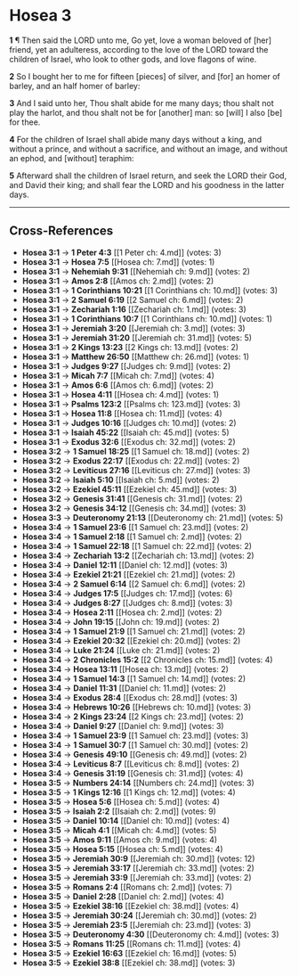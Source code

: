 # Hosea 3

**1** ¶ Then said the LORD unto me, Go yet, love a woman beloved of [her] friend, yet an adulteress, according to the love of the LORD toward the children of Israel, who look to other gods, and love flagons of wine.

**2** So I bought her to me for fifteen [pieces] of silver, and [for] an homer of barley, and an half homer of barley:

**3** And I said unto her, Thou shalt abide for me many days; thou shalt not play the harlot, and thou shalt not be for [another] man: so [will] I also [be] for thee.

**4** For the children of Israel shall abide many days without a king, and without a prince, and without a sacrifice, and without an image, and without an ephod, and [without] teraphim:

**5** Afterward shall the children of Israel return, and seek the LORD their God, and David their king; and shall fear the LORD and his goodness in the latter days.

---

## Cross-References

- **Hosea 3:1** → **1 Peter 4:3** [[1 Peter ch: 4.md]] (votes: 3)
- **Hosea 3:1** → **Hosea 7:5** [[Hosea ch: 7.md]] (votes: 1)
- **Hosea 3:1** → **Nehemiah 9:31** [[Nehemiah ch: 9.md]] (votes: 2)
- **Hosea 3:1** → **Amos 2:8** [[Amos ch: 2.md]] (votes: 2)
- **Hosea 3:1** → **1 Corinthians 10:21** [[1 Corinthians ch: 10.md]] (votes: 3)
- **Hosea 3:1** → **2 Samuel 6:19** [[2 Samuel ch: 6.md]] (votes: 2)
- **Hosea 3:1** → **Zechariah 1:16** [[Zechariah ch: 1.md]] (votes: 3)
- **Hosea 3:1** → **1 Corinthians 10:7** [[1 Corinthians ch: 10.md]] (votes: 1)
- **Hosea 3:1** → **Jeremiah 3:20** [[Jeremiah ch: 3.md]] (votes: 3)
- **Hosea 3:1** → **Jeremiah 31:20** [[Jeremiah ch: 31.md]] (votes: 5)
- **Hosea 3:1** → **2 Kings 13:23** [[2 Kings ch: 13.md]] (votes: 2)
- **Hosea 3:1** → **Matthew 26:50** [[Matthew ch: 26.md]] (votes: 1)
- **Hosea 3:1** → **Judges 9:27** [[Judges ch: 9.md]] (votes: 2)
- **Hosea 3:1** → **Micah 7:7** [[Micah ch: 7.md]] (votes: 4)
- **Hosea 3:1** → **Amos 6:6** [[Amos ch: 6.md]] (votes: 2)
- **Hosea 3:1** → **Hosea 4:11** [[Hosea ch: 4.md]] (votes: 1)
- **Hosea 3:1** → **Psalms 123:2** [[Psalms ch: 123.md]] (votes: 3)
- **Hosea 3:1** → **Hosea 11:8** [[Hosea ch: 11.md]] (votes: 4)
- **Hosea 3:1** → **Judges 10:16** [[Judges ch: 10.md]] (votes: 2)
- **Hosea 3:1** → **Isaiah 45:22** [[Isaiah ch: 45.md]] (votes: 5)
- **Hosea 3:1** → **Exodus 32:6** [[Exodus ch: 32.md]] (votes: 2)
- **Hosea 3:2** → **1 Samuel 18:25** [[1 Samuel ch: 18.md]] (votes: 2)
- **Hosea 3:2** → **Exodus 22:17** [[Exodus ch: 22.md]] (votes: 2)
- **Hosea 3:2** → **Leviticus 27:16** [[Leviticus ch: 27.md]] (votes: 3)
- **Hosea 3:2** → **Isaiah 5:10** [[Isaiah ch: 5.md]] (votes: 2)
- **Hosea 3:2** → **Ezekiel 45:11** [[Ezekiel ch: 45.md]] (votes: 3)
- **Hosea 3:2** → **Genesis 31:41** [[Genesis ch: 31.md]] (votes: 2)
- **Hosea 3:2** → **Genesis 34:12** [[Genesis ch: 34.md]] (votes: 3)
- **Hosea 3:3** → **Deuteronomy 21:13** [[Deuteronomy ch: 21.md]] (votes: 5)
- **Hosea 3:4** → **1 Samuel 23:6** [[1 Samuel ch: 23.md]] (votes: 2)
- **Hosea 3:4** → **1 Samuel 2:18** [[1 Samuel ch: 2.md]] (votes: 2)
- **Hosea 3:4** → **1 Samuel 22:18** [[1 Samuel ch: 22.md]] (votes: 2)
- **Hosea 3:4** → **Zechariah 13:2** [[Zechariah ch: 13.md]] (votes: 2)
- **Hosea 3:4** → **Daniel 12:11** [[Daniel ch: 12.md]] (votes: 3)
- **Hosea 3:4** → **Ezekiel 21:21** [[Ezekiel ch: 21.md]] (votes: 2)
- **Hosea 3:4** → **2 Samuel 6:14** [[2 Samuel ch: 6.md]] (votes: 2)
- **Hosea 3:4** → **Judges 17:5** [[Judges ch: 17.md]] (votes: 6)
- **Hosea 3:4** → **Judges 8:27** [[Judges ch: 8.md]] (votes: 3)
- **Hosea 3:4** → **Hosea 2:11** [[Hosea ch: 2.md]] (votes: 2)
- **Hosea 3:4** → **John 19:15** [[John ch: 19.md]] (votes: 2)
- **Hosea 3:4** → **1 Samuel 21:9** [[1 Samuel ch: 21.md]] (votes: 2)
- **Hosea 3:4** → **Ezekiel 20:32** [[Ezekiel ch: 20.md]] (votes: 2)
- **Hosea 3:4** → **Luke 21:24** [[Luke ch: 21.md]] (votes: 2)
- **Hosea 3:4** → **2 Chronicles 15:2** [[2 Chronicles ch: 15.md]] (votes: 4)
- **Hosea 3:4** → **Hosea 13:11** [[Hosea ch: 13.md]] (votes: 2)
- **Hosea 3:4** → **1 Samuel 14:3** [[1 Samuel ch: 14.md]] (votes: 2)
- **Hosea 3:4** → **Daniel 11:31** [[Daniel ch: 11.md]] (votes: 2)
- **Hosea 3:4** → **Exodus 28:4** [[Exodus ch: 28.md]] (votes: 3)
- **Hosea 3:4** → **Hebrews 10:26** [[Hebrews ch: 10.md]] (votes: 3)
- **Hosea 3:4** → **2 Kings 23:24** [[2 Kings ch: 23.md]] (votes: 2)
- **Hosea 3:4** → **Daniel 9:27** [[Daniel ch: 9.md]] (votes: 3)
- **Hosea 3:4** → **1 Samuel 23:9** [[1 Samuel ch: 23.md]] (votes: 3)
- **Hosea 3:4** → **1 Samuel 30:7** [[1 Samuel ch: 30.md]] (votes: 2)
- **Hosea 3:4** → **Genesis 49:10** [[Genesis ch: 49.md]] (votes: 2)
- **Hosea 3:4** → **Leviticus 8:7** [[Leviticus ch: 8.md]] (votes: 2)
- **Hosea 3:4** → **Genesis 31:19** [[Genesis ch: 31.md]] (votes: 4)
- **Hosea 3:5** → **Numbers 24:14** [[Numbers ch: 24.md]] (votes: 3)
- **Hosea 3:5** → **1 Kings 12:16** [[1 Kings ch: 12.md]] (votes: 4)
- **Hosea 3:5** → **Hosea 5:6** [[Hosea ch: 5.md]] (votes: 4)
- **Hosea 3:5** → **Isaiah 2:2** [[Isaiah ch: 2.md]] (votes: 9)
- **Hosea 3:5** → **Daniel 10:14** [[Daniel ch: 10.md]] (votes: 4)
- **Hosea 3:5** → **Micah 4:1** [[Micah ch: 4.md]] (votes: 5)
- **Hosea 3:5** → **Amos 9:11** [[Amos ch: 9.md]] (votes: 4)
- **Hosea 3:5** → **Hosea 5:15** [[Hosea ch: 5.md]] (votes: 4)
- **Hosea 3:5** → **Jeremiah 30:9** [[Jeremiah ch: 30.md]] (votes: 12)
- **Hosea 3:5** → **Jeremiah 33:17** [[Jeremiah ch: 33.md]] (votes: 2)
- **Hosea 3:5** → **Jeremiah 33:9** [[Jeremiah ch: 33.md]] (votes: 2)
- **Hosea 3:5** → **Romans 2:4** [[Romans ch: 2.md]] (votes: 7)
- **Hosea 3:5** → **Daniel 2:28** [[Daniel ch: 2.md]] (votes: 4)
- **Hosea 3:5** → **Ezekiel 38:16** [[Ezekiel ch: 38.md]] (votes: 4)
- **Hosea 3:5** → **Jeremiah 30:24** [[Jeremiah ch: 30.md]] (votes: 2)
- **Hosea 3:5** → **Jeremiah 23:5** [[Jeremiah ch: 23.md]] (votes: 3)
- **Hosea 3:5** → **Deuteronomy 4:30** [[Deuteronomy ch: 4.md]] (votes: 3)
- **Hosea 3:5** → **Romans 11:25** [[Romans ch: 11.md]] (votes: 4)
- **Hosea 3:5** → **Ezekiel 16:63** [[Ezekiel ch: 16.md]] (votes: 5)
- **Hosea 3:5** → **Ezekiel 38:8** [[Ezekiel ch: 38.md]] (votes: 3)
